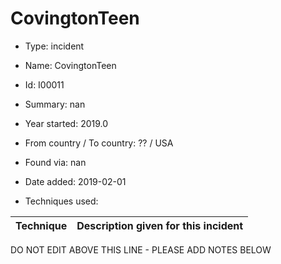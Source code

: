 # CovingtonTeen

* Type: incident

* Name: CovingtonTeen

* Id: I00011

* Summary: nan

* Year started: 2019.0

* From country / To country: ?? / USA

* Found via: nan

* Date added: 2019-02-01

* Techniques used: 

| Technique | Description given for this incident |
| --------- | ------------------------- |

DO NOT EDIT ABOVE THIS LINE - PLEASE ADD NOTES BELOW